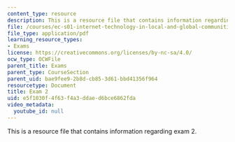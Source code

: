 ```yaml
---
content_type: resource
description: This is a resource file that contains information regarding exam 2.
file: /courses/ec-s01-internet-technology-in-local-and-global-communities-spring-2005-summer-2005/e5f1030f4f63f4a3ddaed6bce6862fda_MITEC_S01S05_exam_2.pdf
file_type: application/pdf
learning_resource_types:
- Exams
license: https://creativecommons.org/licenses/by-nc-sa/4.0/
ocw_type: OCWFile
parent_title: Exams
parent_type: CourseSection
parent_uid: bae9fee9-2b8d-cb85-3d61-bbd41356f964
resourcetype: Document
title: Exam 2
uid: e5f1030f-4f63-f4a3-ddae-d6bce6862fda
video_metadata:
  youtube_id: null
---
```

This is a resource file that contains information regarding exam 2.